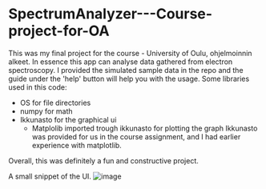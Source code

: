 # SpectrumAnalyzer---Course-project-for-OA

This was my final project for the course - University of Oulu, ohjelmoinnin alkeet. In essence this app can analyse data gathered from electron spectroscopy. 
I provided the simulated sample data in the repo and the guide under the 'help' button will help you with the usage.
Some libraries used in this code:
  - OS for file directories
  - numpy for math 
  - Ikkunasto for the graphical ui
    - Matplolib imported trough ikkunasto for plotting the graph
  Ikkunasto was provided for us in the course assignment, and I had earlier experience with matplotlib.
  
Overall, this was definitely a fun and constructive project.

  A small snippet of the UI.
![image](https://user-images.githubusercontent.com/97534406/210147824-75cabe80-5c77-4841-8529-4f6be1ca50be.png)

